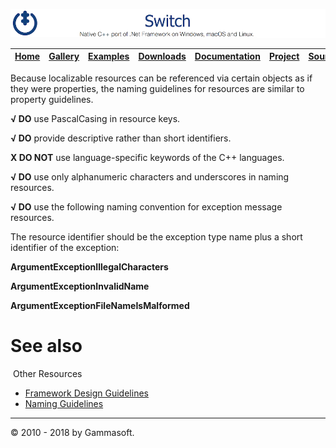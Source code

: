[![Switch Header](Pictures/SwitchNativeC++port.png)](https://gammasoft71.wixsite.com/switch)

| [Home](Home.md) | [Gallery](Gallery.md) | [Examples](Examples.md) | [Downloads](Downloads.md) | [Documentation](Documentation.md) | [Project](https://sourceforge.net/projects/switchpro) | [Source](https://github.com/gammasoft71/switch) | [License](License.md) | [Gammasoft](https://gammasoft71.wixsite.com/gammasoft) |
|-----------------|-----------------------|-------------------------|-------------------------|-----------------------------------|-------------------------------------------------------|-------------------------------------------------|-----------------------|---------------------------------------------------------|

Because localizable resources can be referenced via certain objects as if they were properties, the naming guidelines for resources are similar to property guidelines.

**√ DO** use PascalCasing in resource keys.

**√ DO** provide descriptive rather than short identifiers.

**X DO NOT** use language-specific keywords of the C++ languages.

**√ DO** use only alphanumeric characters and underscores in naming resources.

**√ DO** use the following naming convention for exception message resources.

The resource identifier should be the exception type name plus a short identifier of the exception:

**ArgumentExceptionIllegalCharacters**

**ArgumentExceptionInvalidName**

**ArgumentExceptionFileNameIsMalformed**

# See also
​
Other Resources

* [Framework Design Guidelines](FrameworkDesignGuidelines.md)
* [Naming Guidelines](NamingGuidelines.md)

______________________________________________________________________________________________

© 2010 - 2018 by Gammasoft.
